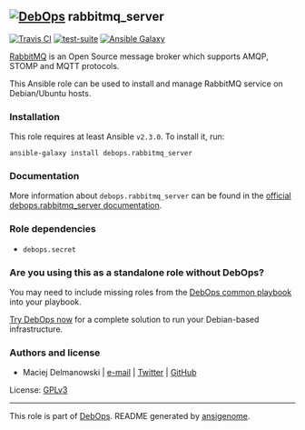 ## [![DebOps](https://debops.org/images/debops-small.png)](https://debops.org) rabbitmq_server

<!-- This file was generated by Ansigenome. Do not edit this file directly but
     instead have a look at the files in the ./meta/ directory. -->

[![Travis CI](https://img.shields.io/travis/debops/ansible-rabbitmq_server.svg?style=flat)](https://travis-ci.org/debops/ansible-rabbitmq_server)
[![test-suite](https://img.shields.io/badge/test--suite-ansible--rabbitmq__server-blue.svg?style=flat)](https://github.com/debops/test-suite/tree/master/ansible-rabbitmq_server/)
[![Ansible Galaxy](https://img.shields.io/badge/galaxy-debops.rabbitmq_server-660198.svg?style=flat)](https://galaxy.ansible.com/debops/rabbitmq_server)


[RabbitMQ](https://www.rabbitmq.com/) is an Open Source message broker which
supports AMQP, STOMP and MQTT protocols.

This Ansible role can be used to install and manage RabbitMQ service on
Debian/Ubuntu hosts.

### Installation

This role requires at least Ansible `v2.3.0`. To install it, run:

```Shell
ansible-galaxy install debops.rabbitmq_server
```

### Documentation

More information about `debops.rabbitmq_server` can be found in the
[official debops.rabbitmq_server documentation](https://docs.debops.org/en/latest/ansible/roles/ansible-rabbitmq_server/docs/).


### Role dependencies

- `debops.secret`

### Are you using this as a standalone role without DebOps?

You may need to include missing roles from the [DebOps common
playbook](https://github.com/debops/debops-playbooks/blob/master/playbooks/common.yml)
into your playbook.

[Try DebOps now](https://debops.org/) for a complete solution to run your Debian-based infrastructure.





### Authors and license

- Maciej Delmanowski | [e-mail](mailto:drybjed@gmail.com) | [Twitter](https://twitter.com/drybjed) | [GitHub](https://github.com/drybjed)

License: [GPLv3](https://tldrlegal.com/license/gnu-general-public-license-v3-%28gpl-3%29)

***

This role is part of [DebOps](https://debops.org/). README generated by [ansigenome](https://github.com/nickjj/ansigenome/).
